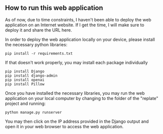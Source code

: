How to run this web application
-------------------------------
As of now, due to time constraints, I haven't been able to deploy the web application on an Internet website. If I get the time, I will make sure to deploy it and share the URL here.

In order to deploy the web application locally on your device, please install the necessary python libraries:

```pip install -r requirements.txt```

If that doesn't work properly, you may install each package individually
```pip install clarifai_grpc
pip install Django
pip install django-admin
pip install openai
pip install Pillow
```


Once you have installed the necessary libraries, you may run the web application on your local computer by changing to the folder of the "replate" project and running:

```python manage.py runserver```

You may then click on the IP address provided in the Django output and open it in your web browser to access the web application.

